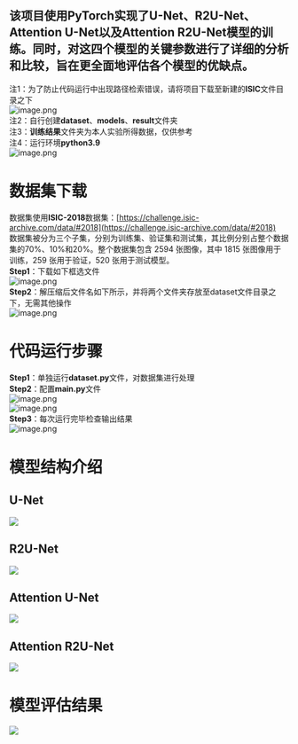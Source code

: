 <a name="JwUPt"></a>
## 该项目使用PyTorch实现了U-Net、R2U-Net、Attention U-Net以及Attention R2U-Net模型的训练。同时，对这四个模型的关键参数进行了详细的分析和比较，旨在更全面地评估各个模型的优缺点。
注1：为了防止代码运行中出现路径检索错误，请将项目下载至新建的**ISIC**文件目录之下<br />![image.png](https://cdn.nlark.com/yuque/0/2024/png/21820237/1706884484205-ea376c7b-8bab-4ca4-891d-96fc7500d427.png#averageHue=%23fbf9f8&clientId=uffba3bf4-4186-4&from=paste&height=375&id=ud933ff88&originHeight=540&originWidth=818&originalType=binary&ratio=1.25&rotation=0&showTitle=false&size=61230&status=done&style=none&taskId=uadb96c6c-0387-47f9-82f8-be3082e2b07&title=&width=567.4000244140625)<br />注2：自行创建**dataset**、**models**、**result**文件夹<br />注3：**训练结果**文件夹为本人实验所得数据，仅供参考<br />注4：运行环境**python3.9**<br />![image.png](https://cdn.nlark.com/yuque/0/2024/png/21820237/1706927257238-c0d5a2b6-b96f-4af3-80bd-e934523c1f92.png#averageHue=%23dbe2db&clientId=u25d34394-3259-4&from=paste&height=397&id=ub8baff11&originHeight=496&originWidth=1095&originalType=binary&ratio=1.25&rotation=0&showTitle=false&size=55770&status=done&style=none&taskId=u6d649412-01cd-498b-8c8f-925368299ef&title=&width=876)

<a name="mufJU"></a>
# 数据集下载
数据集使用**ISIC-2018**数据集：[https://challenge.isic-archive.com/data/#2018](https://challenge.isic-archive.com/data/#2018)<br />数据集被分为三个子集，分别为训练集、验证集和测试集，其比例分别占整个数据集的70%、10%和20%。整个数据集包含 2594 张图像，其中 1815 张图像用于训练，259 张用于验证，520 张用于测试模型。<br />**Step1**：下载如下框选文件<br />![image.png](https://cdn.nlark.com/yuque/0/2024/png/21820237/1706882998279-b095698c-6fad-4141-8872-ec8581e30fc2.png#averageHue=%23fbfaf9&clientId=uffba3bf4-4186-4&from=paste&height=205&id=u74c32ede&originHeight=537&originWidth=1620&originalType=binary&ratio=1.25&rotation=0&showTitle=false&size=113273&status=done&style=none&taskId=ua4ce2aa6-9acd-4e4a-9d26-198116592b1&title=&width=617.4000244140625)<br />**Step2**：解压缩后文件名如下所示，并将两个文件夹存放至dataset文件目录之下，无需其他操作<br />![image.png](https://cdn.nlark.com/yuque/0/2024/png/21820237/1706883240550-808fd460-9b0f-4044-9646-776c6acc7336.png#averageHue=%23fbf9f7&clientId=uffba3bf4-4186-4&from=paste&height=56&id=u84a35588&originHeight=70&originWidth=843&originalType=binary&ratio=1.25&rotation=0&showTitle=false&size=8135&status=done&style=none&taskId=u8c38396c-ef35-4408-88ee-71933b9dcd2&title=&width=674.4)

<a name="RNN0Y"></a>
# 代码运行步骤
**Step1**：单独运行**dataset.py**文件，对数据集进行处理<br />**Step2**：配置**main.py**文件<br />![image.png](https://cdn.nlark.com/yuque/0/2024/png/21820237/1706885131681-b7b21e39-c310-4025-a19a-f422b40afac5.png#averageHue=%23fcf8f7&clientId=uffba3bf4-4186-4&from=paste&height=427&id=u62ea1e1e&originHeight=534&originWidth=1078&originalType=binary&ratio=1.25&rotation=0&showTitle=false&size=73617&status=done&style=none&taskId=uf597efb0-e5d1-4f1d-ad93-b1a258cf65a&title=&width=862.4)<br />![image.png](https://cdn.nlark.com/yuque/0/2024/png/21820237/1706885261905-27164510-7d16-46ff-85c1-8e240d3d000c.png#averageHue=%23f9f6f5&clientId=uffba3bf4-4186-4&from=paste&height=383&id=u4feee0e5&originHeight=479&originWidth=1146&originalType=binary&ratio=1.25&rotation=0&showTitle=false&size=88746&status=done&style=none&taskId=u89edc979-e4ee-460d-9252-d87374fbcad&title=&width=916.8)<br />**Step3**：每次运行完毕检查输出结果<br />![image.png](https://cdn.nlark.com/yuque/0/2024/png/21820237/1706885337722-733e8880-fd63-4070-b5b3-c21b5d15886c.png#averageHue=%23fbf4f3&clientId=uffba3bf4-4186-4&from=paste&height=418&id=Fl6EB&originHeight=522&originWidth=794&originalType=binary&ratio=1.25&rotation=0&showTitle=false&size=58280&status=done&style=none&taskId=uecc18f01-0aa3-4a1c-8b1a-c405c99b20f&title=&width=635.2)
<a name="JZFTf"></a>
# 模型结构介绍
<a name="ZEz8B"></a>
## U-Net
[![](https://github.com/LeeJunHyun/Image_Segmentation/raw/master/img/U-Net.png#from=url&id=iZhyF&originHeight=278&originWidth=418&originalType=binary&ratio=1.25&rotation=0&showTitle=false&status=done&style=none&title=)](https://github.com/LeeJunHyun/Image_Segmentation/blob/master/img/U-Net.png)
<a name="x47WV"></a>
## R2U-Net
[![](https://github.com/LeeJunHyun/Image_Segmentation/raw/master/img/R2U-Net.png#from=url&id=dbA4K&originHeight=335&originWidth=960&originalType=binary&ratio=1.25&rotation=0&showTitle=false&status=done&style=none&title=)](https://github.com/LeeJunHyun/Image_Segmentation/blob/master/img/R2U-Net.png)
<a name="A9ipX"></a>
## Attention U-Net
[![](https://github.com/LeeJunHyun/Image_Segmentation/raw/master/img/AttU-Net.png#from=url&id=nUv0K&originHeight=822&originWidth=1272&originalType=binary&ratio=1.25&rotation=0&showTitle=false&status=done&style=none&title=)](https://github.com/LeeJunHyun/Image_Segmentation/blob/master/img/AttU-Net.png)
<a name="FfbkN"></a>
## Attention R2U-Net
[![](https://github.com/LeeJunHyun/Image_Segmentation/raw/master/img/AttR2U-Net.png#from=url&id=lqcCP&originHeight=522&originWidth=1500&originalType=binary&ratio=1.25&rotation=0&showTitle=false&status=done&style=none&title=)](https://github.com/LeeJunHyun/Image_Segmentation/blob/master/img/AttR2U-Net.png)
<a name="f1yW3"></a>
# 模型评估结果
[![](https://github.com/LeeJunHyun/Image_Segmentation/raw/master/img/Evaluation.png#from=url&id=toXKM&originHeight=673&originWidth=1670&originalType=binary&ratio=1.25&rotation=0&showTitle=false&status=done&style=none&title=)](https://github.com/LeeJunHyun/Image_Segmentation/blob/master/img/Evaluation.png)
